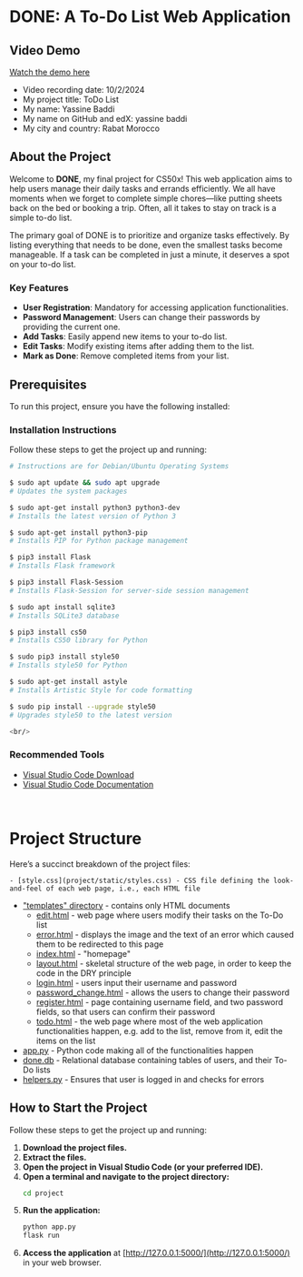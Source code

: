 # DONE: A To-Do List Web Application

## Video Demo
[Watch the demo here](https://youtu.be/mKHHppVA8b4)

- Video recording date: 10/2/2024
- My project title: ToDo List
- My name: Yassine Baddi 
- My name on GitHub and edX: yassine baddi
- My city and country: Rabat Morocco

## About the Project
Welcome to **DONE**, my final project for CS50x! This web application aims to help users manage their daily tasks and errands efficiently. We all have moments when we forget to complete simple chores—like putting sheets back on the bed or booking a trip. Often, all it takes to stay on track is a simple to-do list.

The primary goal of DONE is to prioritize and organize tasks effectively. By listing everything that needs to be done, even the smallest tasks become manageable. If a task can be completed in just a minute, it deserves a spot on your to-do list.

### Key Features
- **User Registration**: Mandatory for accessing application functionalities.
- **Password Management**: Users can change their passwords by providing the current one.
- **Add Tasks**: Easily append new items to your to-do list.
- **Edit Tasks**: Modify existing items after adding them to the list.
- **Mark as Done**: Remove completed items from your list.

## Prerequisites
To run this project, ensure you have the following installed:

### Installation Instructions
Follow these steps to get the project up and running:

```bash
# Instructions are for Debian/Ubuntu Operating Systems

$ sudo apt update && sudo apt upgrade
# Updates the system packages

$ sudo apt-get install python3 python3-dev
# Installs the latest version of Python 3

$ sudo apt-get install python3-pip
# Installs PIP for Python package management

$ pip3 install Flask
# Installs Flask framework

$ pip3 install Flask-Session
# Installs Flask-Session for server-side session management

$ sudo apt install sqlite3
# Installs SQLite3 database

$ pip3 install cs50
# Installs CS50 library for Python

$ sudo pip3 install style50
# Installs style50 for Python

$ sudo apt-get install astyle
# Installs Artistic Style for code formatting

$ sudo pip install --upgrade style50
# Upgrades style50 to the latest version

<br/>
```

### Recommended Tools
- [Visual Studio Code Download](https://code.visualstudio.com/#alt-downloads)
- [Visual Studio Code Documentation](https://code.visualstudio.com/docs)

<br/>


# Project Structure

Here’s a succinct breakdown of the project files:

    - [style.css](project/static/styles.css) - CSS file defining the look-and-feel of each web page, i.e., each HTML file
- ["templates" directory](templates) - contains only HTML documents
    - [edit.html](templates/edit.html) - web page where users modify their tasks on the To-Do list
    - [error.html](templates/error.html) - displays the image and the text of an error which caused them to be redirected to this page
    - [index.html](templates/index.html) - "homepage"
    - [layout.html](templates/layout.html) - skeletal structure of the web page, in order to keep the code in the DRY principle
    - [login.html](templates/login.html) - users input their username and password
    - [password_change.html](templates/password_change.html) - allows the users to change their password
    - [register.html](templates/register.html) - page containing username field, and two password fields, so that users can confirm their password
    - [todo.html](templates/todo.html) - the web page where most of the web application functionalities happen, e.g. add to the list, remove from it, edit the items on the list
- [app.py](app.py) - Python code making all of the functionalities happen
- [done.db](done.db) - Relational database containing tables of users, and their To-Do lists
- [helpers.py](helper.py) - Ensures that user is logged in and checks for errors


## How to Start the Project

Follow these steps to get the project up and running:

1. **Download the project files.**
2. **Extract the files.**
3. **Open the project in Visual Studio Code (or your preferred IDE).**
4. **Open a terminal and navigate to the project directory:**
    ```bash
    cd project
    ```
5. **Run the application:**
    ```bash
    python app.py
    flask run
    ```
6. **Access the application** at [http://127.0.0.1:5000/](http://127.0.0.1:5000/) in your web browser.


